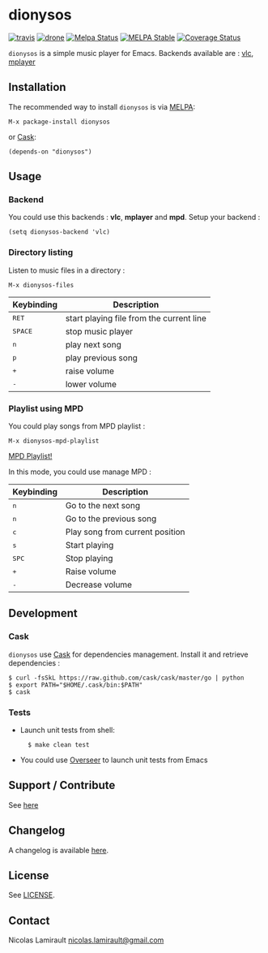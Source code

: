 # dionysos

[![travis][badge-travis]][travis]
[![drone][badge-drone]][drone]
[![Melpa Status](http://melpa.milkbox.net/packages/dionysos-badge.svg)](http://melpa.milkbox.net/#/dionysos)
[![MELPA Stable](http://stable.melpa.org/packages/dionysos-badge.svg)](http://stable.melpa.org/#/dionysos)
[![Coverage Status](https://coveralls.io/repos/nlamirault/dionysos/badge.png)](https://coveralls.io/r/nlamirault/dionysos)

`dionysos` is a simple music player for Emacs.
Backends available are : [vlc][], [mplayer][]

## Installation

The recommended way to install ``dionysos`` is via [MELPA][]:

    M-x package-install dionysos

or [Cask][]:

	(depends-on "dionysos")

## Usage

### Backend

You could use this backends : **vlc**, **mplayer** and **mpd**.
Setup your backend :

    (setq dionysos-backend 'vlc)

### Directory listing

Listen to music files in a directory :

    M-x dionysos-files

Keybinding           | Description
---------------------|------------------------------------------------------------
<kbd>RET</kbd>       | start playing file from the current line
<kbd>SPACE</kbd>     | stop music player
<kbd>n</kbd>         | play next song
<kbd>p</kbd>         | play previous song
<kbd>+</kbd>         | raise volume
<kbd>-</kbd>         | lower volume

### Playlist using MPD

You could play songs from MPD playlist :

    M-x dionysos-mpd-playlist

[MPD Playlist!](var/dionysos-mpd-0.3.png)

In this mode, you could use manage MPD :

Keybinding           | Description
---------------------|------------------------------------------------------------
<kbd>n</kbd>         | Go to the next song
<kbd>n</kbd>         | Go to the previous song
<kbd>c</kbd>         | Play song from current position
<kbd>s</kbd>         | Start playing
<kbd>SPC</kbd>       | Stop playing
<kbd>+</kbd>         | Raise volume
<kbd>-</kbd>         | Decrease volume

## Development

### Cask

``dionysos`` use [Cask][] for dependencies
management. Install it and retrieve dependencies :

    $ curl -fsSkL https://raw.github.com/cask/cask/master/go | python
    $ export PATH="$HOME/.cask/bin:$PATH"
    $ cask


### Tests

* Launch unit tests from shell:

        $ make clean test

* You could use [Overseer][] to launch unit tests from Emacs


## Support / Contribute

See [here](CONTRIBUTING.md)



## Changelog

A changelog is available [here](ChangeLog.md).


## License

See [LICENSE](LICENSE).


## Contact

Nicolas Lamirault <nicolas.lamirault@gmail.com>



[dionysos]: https://github.com/nlamirault/dionysos
[badge-license]: https://img.shields.io/badge/license-GPL_2-green.svg?style=flat
[LICENSE]: https://github.com/nlamirault/dionysos/blob/master/LICENSE
[travis]: https://travis-ci.org/nlamirault/dionysos
[badge-travis]: http://img.shields.io/travis/nlamirault/dionysos.svg?style=flat
[badge-drone]: https://drone.io/github.com/nlamirault/dionysos/status.png
[drone]: https://drone.io/github.com/nlamirault/dionysos/latest
[Issue tracker]: https://github.com/nlamirault/dionysos/issues

[GNU Emacs]: https://www.gnu.org/software/emacs/
[MELPA]: http://melpa.milkbox.net/
[Cask]: http://cask.github.io/

[Overseer]: https://github.com/tonini/overseer.el
[vlc]: http://www.videolan.org/vlc/
[mplayer]: http://www.mplayerhq.hu/design7/news.html
